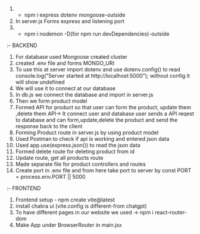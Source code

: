1. - npm i express dotenv mongoose-outside
2. In server.js Forms express and listening port
3. - npm i nodemon -D(for npm run devDependencies)-outside

:- BACKEND

1. For database used Mongoose created cluster
2. created .env file and forms MONGO_URI
3. To use this at server import dotenv and use dotenv.config()
   to read console.log("Server started at http://localhost:5000"); without config it will show undefined
4. We will use it to connect at our database
5. In db.js we connect the database and import in server.js
6. Then we form product model
7. Formed API for product so that user can form the product, update them ,delete them
    API-> It connect user and database
    user sends a API reqest to database and can form,update,delete the product and send the response back to the client
8. Forming Product route in server.js by using product model
9. Used Postman to check if api is working and entered json data
10. Used app.use(express.json()) to read the json data
11. Formed delete route for deleting product from id
12. Update route, get all products route
13. Made separate file for product controllers and routes
14. Create port in .env file and from here take port to server by const PORT = process.env.PORT || 5000


:- FRONTEND

1. Frontend setup - npm create vite@latest
2. install chakra ui (vite.config is different-from chatgpt)
3. To have different pages in our website we used -> 
 npm i react-router-dom
4. Make App under BrowserRouter in main.jsx